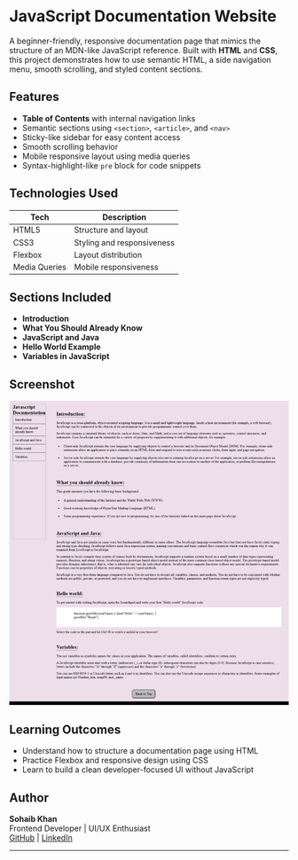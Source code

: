 #  JavaScript Documentation Website

A beginner-friendly, responsive documentation page that mimics the structure of an MDN-like JavaScript reference. Built with **HTML** and **CSS**, this project demonstrates how to use semantic HTML, a side navigation menu, smooth scrolling, and styled content sections.

##  Features

- **Table of Contents** with internal navigation links
- Semantic sections using `<section>`, `<article>`, and `<nav>`
- Sticky-like sidebar for easy content access
- Smooth scrolling behavior
- Mobile responsive layout using media queries
- Syntax-highlight-like `pre` block for code snippets

##  Technologies Used

| Tech     | Description               |
|----------|---------------------------|
| HTML5    | Structure and layout      |
| CSS3     | Styling and responsiveness |
| Flexbox  | Layout distribution       |
| Media Queries | Mobile responsiveness |

##  Sections Included

- **Introduction**
- **What You Should Already Know**
- **JavaScript and Java**
- **Hello World Example**
- **Variables in JavaScript**



##  Screenshot

![Screenshot](./image.png) 

##  Learning Outcomes

- Understand how to structure a documentation page using HTML
- Practice Flexbox and responsive design using CSS
- Learn to build a clean developer-focused UI without JavaScript


## Author

**Sohaib Khan**  
Frontend Developer | UI/UX Enthusiast  
[GitHub](https://github.com/sohaibkundi2) | [LinkedIn](https://linkedin.com/in/sohaibkundi2)

---
